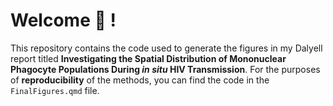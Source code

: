 # Welcome :wave: !

This repository contains the code used to generate the figures in my Dalyell report titled **Investigating the Spatial Distribution of Mononuclear Phagocyte Populations During *in situ* HIV Transmission**. For the purposes of **reproducibility** of the methods, you can find the code in the `FinalFigures.qmd` file. 

